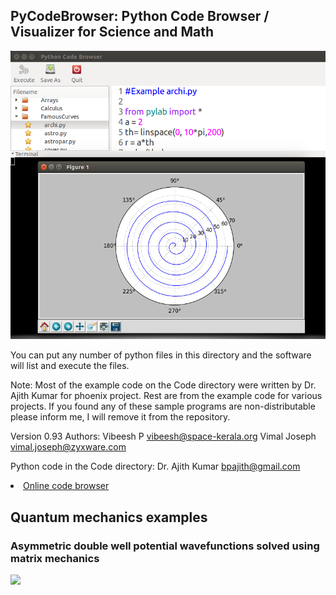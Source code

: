 ## PyCodeBrowser: Python Code Browser / Visualizer for Science and Math
![](/pycode.png?raw=true "Screenshot of the pycode-browser")

You can put any number of python files in this
directory and the software will list and execute the files.

Note: Most of the example code on the Code directory were written by Dr. Ajith Kumar for phoenix project. Rest are from the example code for various projects. If you found any of these sample programs are non-distributable please inform me, I will remove it from the repository.

Version 0.93
Authors: 
Vibeesh P <vibeesh@space-kerala.org>
Vimal Joseph <vimal.joseph@zyxware.com>

Python code in the Code directory: Dr. Ajith Kumar <bpajith@gmail.com>

<li> <a href="https://eyes-online.surge.sh/#/pycode-browser" target="_blank">Online code browser</a> </li>

## Quantum mechanics examples
### Asymmetric double well potential wavefunctions solved using matrix mechanics
![](/Code/Physics/Quantum/asymmetric_double_well100.png?raw=true)


